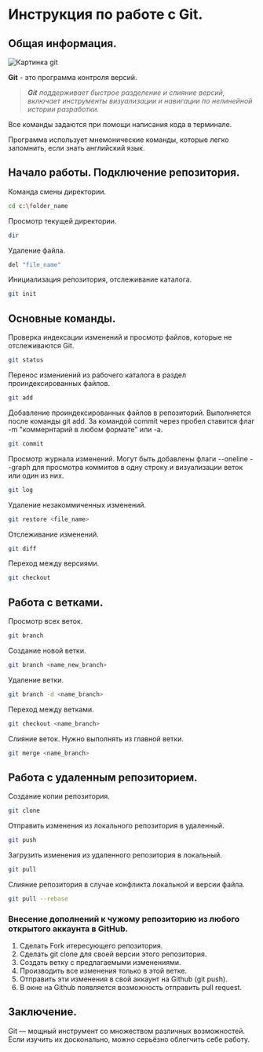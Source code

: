 # Инструкция по работе с Git.
## Общая информация.
![Картинка git](git.png)

__Git__ - это программа контроля версий.
> *__Git__ поддерживает быстрое разделение и слияние версий, включает инструменты визуализации и навигации по нелинейной истории разработки.*

Все команды задаются при помощи написания кода в терминале.

Программа использует мнемонические команды, которые легко запомнить, если знать английский язык.

## Начало работы. Подключение репозитория.
Команда смены директории.
```sh
cd c:\folder_name
```

Просмотр текущей директории.
```sh
dir
```

Удаление файла.
```sh
del "file_name"
```
Инициализация репозитория, отслеживание каталога.
```sh
git init
```
## Основные команды.
Проверка индексации изменений и просмотр файлов, которые не отслеживаются Git.
```sh
git status
```
Перенос измениений из рабочего каталога в раздел проиндексированных файлов.
```sh
git add
```
Добавление проиндексированных файлов в репозиторий. Выполняется после команды git add. За командой commit через пробел ставится флаг -m "коммернтарий в любом формате" или -a.
```sh
git commit
``` 
Просмотр журнала изменений. Могут быть добавлены флаги --oneline --graph для просмотра коммитов в одну строку и визуализации веток или один из них. 
```sh
git log
```
Удаление незакоммиченных изменений.
```sh
git restore <file_name>
```
Отслеживание изменений.
```sh
git diff
```
Переход между версиями.
```sh
git checkout
```
## Работа с ветками.

Просмотр всех веток.
```sh
git branch
```
Создание новой ветки.
```sh
git branch <name_new_branch>
```
Удаление ветки.
```sh
git branch -d <name_branch>
```
Переход между ветками.
```sh
git checkout <name_branch>
```
Слияние веток. Нужно выполнять из главной ветки.
```sh
git merge <name_branch>
```

## Работа с удаленным репозиторием.
Создание копии репозитория.
```sh
git clone
```
Отправить изменения из локального репозитория в удаленный.
```sh
git push
```
Загрузить изменения из удаленного репозитория в локальный.
```sh
git pull
```
Слияние репозитория в случае конфликта локальной и версии файла.
```sh
git pull --rebase
```
### Внесение дополнений к чужому репозиторию из любого открытого аккаунта в GitHub.
1. Сделать Fork итересующего репозитория.
2. Сделать git clone для своей версии этого репозитория.
3. Создать ветку с предлагаемыми изменениями.
4. Производить все изменения только в этой ветке.
5. Отправить эти изменения в свой аккаунт на Github (git push).
6. В окне на Github появляется возможность отправить pull request. 

## Заключение.
Git — мощный инструмент со множеством различных возможностей. Если изучить их досконально, можно серьёзно облегчить себе работу.
